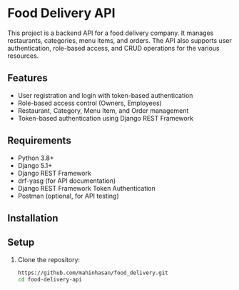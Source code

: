 # Food Delivery API

This project is a backend API for a food delivery company. It manages restaurants, categories, menu items, and orders. The API also supports user authentication, role-based access, and CRUD operations for the various resources.

## Features

- User registration and login with token-based authentication
- Role-based access control (Owners, Employees)
- Restaurant, Category, Menu Item, and Order management
- Token-based authentication using Django REST Framework

## Requirements

- Python 3.8+
- Django 5.1+
- Django REST Framework
- drf-yasg (for API documentation)
- Django REST Framework Token Authentication
- Postman (optional, for API testing)

## Installation

## Setup

1. Clone the repository:
   ```bash
   https://github.com/mahinhasan/food_delivery.git
   cd food-delivery-api
